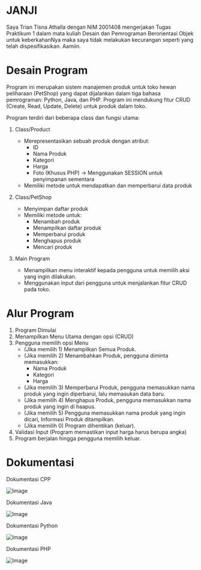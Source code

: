 # JANJI

Saya Trian Tisna Athalla dengan NIM 2001408 mengerjakan Tugas Praktikum 1 dalam mata kuliah Desain dan Pemrograman Berorientasi Objek untuk keberkahanNya maka saya tidak melakukan kecurangan seperti yang telah dispesifikasikan. Aamiin.

# Desain Program

Program ini merupakan sistem manajemen produk untuk toko hewan peliharaan (PetShop) yang dapat dijalankan dalam tiga bahasa pemrograman: Python, Java, dan PHP. Program ini mendukung fitur CRUD (Create, Read, Update, Delete) untuk produk dalam toko.

Program terdiri dari beberapa class dan fungsi utama:

1. Class/Product

   - Merepresentasikan sebuah produk dengan atribut:
     - ID
     - Nama Produk
     - Kategori
     - Harga
     - Foto (Khusus PHP) -> Menggunakan SESSION untuk penyimpanan sementara
   - Memiliki metode untuk mendapatkan dan memperbarui data produk

2. Class/PetShop

   - Menyimpan daftar produk
   - Memiliki metode untuk:
     - Menambah produk
     - Menampilkan daftar produk
     - Memperbarui produk
     - Menghapus produk
     - Mencari produk

3. Main Program
   - Menampilkan menu interaktif kepada pengguna untuk memilih aksi yang ingin dilakukan.
   - Menggunakan input dari pengguna untuk menjalankan fitur CRUD pada toko.

# Alur Program

1. Program Dimulai
2. Menampilkan Menu Utama dengan opsi (CRUD)
3. Pengguna memilih opsi Menu
   - (Jika memilih 1) Menampilkan Semua Produk.
   - (Jika memilih 2) Menambahkan Produk, pengguna diminta memasukkan:
     - Nama Produk
     - Kategori
     - Harga
   - (Jika memilih 3) Memperbarui Produk, pengguna memasukkan nama produk yang ingin diperbarui, lalu memasukan data baru.
   - (Jika memilih 4) Menghapus Produk, pengguna memasukkan nama produk yang ingin di haapus.
   - (Jika memilih 5) Pengguna memasukkan nama produk yang ingin dicari, Informasi Produk ditampilkan.
   - (Jika memilih 0) Program dihentikan (keluar).
4. Validasi Input (Program memastikan input harga harus berupa angka)
5. Program berjalan hingga pengguna memilih keluar.

# Dokumentasi

Dokumentasi CPP

![Image](https://github.com/user-attachments/assets/9345f607-850f-4515-b0b2-4bf3a8e79458)

Dokumentasi Java

![Image](https://github.com/user-attachments/assets/80988dd9-95eb-44e4-87f0-65c37efdda85)

Dokumentasi Python

![Image](https://github.com/user-attachments/assets/88967837-cefa-4e00-919d-5d8399f94835)

Dokumentasi PHP

![Image](https://github.com/user-attachments/assets/9f394e8f-cf24-46a3-b524-4b6529a093e1)
